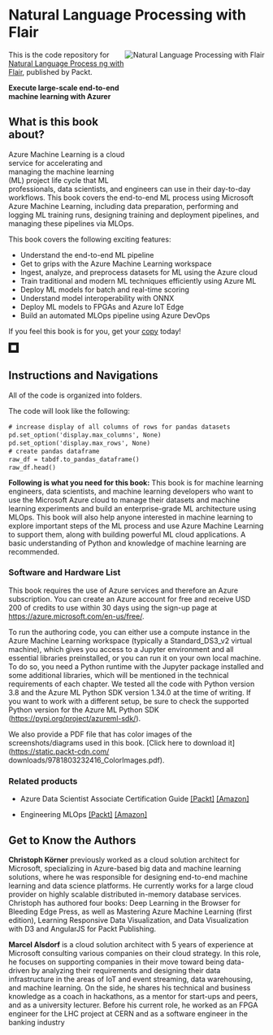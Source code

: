 # Natural Language Processing with Flair

<a href="https://www.packtpub.com/product/natural-language-processing-with-flair/9781801072311?utm_source=github&utm_medium=repository&utm_campaign=9781801072311"><img src="https://static.packt-cdn.com/products/9781801072311/cover/smaller" alt="Natural Language Processing with Flair" height="256px" align="right"></a>

This is the code repository for [Natural Language Process ng with Flair](https://www.packtpub.com/product/natural-language-processing-with-flair/9781801072311?utm_source=github&utm_medium=repository&utm_campaign=9781801072311), published by Packt.

**Execute large-scale end-to-end machine learning with Azurer**

## What is this book about?
Azure Machine Learning is a cloud service for accelerating and managing the machine learning (ML) project life cycle that ML professionals, data scientists, and engineers can use in their day-to-day workflows. This book covers the end-to-end ML process using Microsoft Azure Machine Learning, including data preparation, performing and logging ML training runs, designing training and deployment pipelines, and managing these pipelines via MLOps.

This book covers the following exciting features: 
* Understand the end-to-end ML pipeline
* Get to grips with the Azure Machine Learning workspace
* Ingest, analyze, and preprocess datasets for ML using the Azure cloud
* Train traditional and modern ML techniques efficiently using Azure ML
* Deploy ML models for batch and real-time scoring
* Understand model interoperability with ONNX
* Deploy ML models to FPGAs and Azure IoT Edge
* Build an automated MLOps pipeline using Azure DevOps

If you feel this book is for you, get your [copy](https://www.amazon.com/dp/B09NC5XJ6D) today!

<a href="https://www.packtpub.com/?utm_source=github&utm_medium=banner&utm_campaign=GitHubBanner"><img src="https://raw.githubusercontent.com/PacktPublishing/GitHub/master/GitHub.png" 
alt="https://www.packtpub.com/" border="5" /></a>


## Instructions and Navigations
All of the code is organized into folders.

The code will look like the following:
```
# increase display of all columns of rows for pandas datasets
pd.set_option('display.max_columns', None)
pd.set_option('display.max_rows', None)
# create pandas dataframe
raw_df = tabdf.to_pandas_dataframe()
raw_df.head()
```

**Following is what you need for this book:**
This book is for machine learning engineers, data scientists, and machine learning developers who want to use the Microsoft Azure cloud to manage their datasets and machine learning experiments and build an enterprise-grade ML architecture using MLOps. This book will also help anyone interested in machine learning to explore important steps of the ML process and use Azure Machine Learning to support them, along with building powerful ML cloud applications. A basic understanding of Python and knowledge of machine learning are recommended.

### Software and Hardware List


This book requires the use of Azure services and therefore an Azure subscription. You
can create an Azure account for free and receive USD 200 of credits to use within 30 days
using the sign-up page at https://azure.microsoft.com/en-us/free/.

To run the authoring code, you can either use a compute instance in the Azure Machine
Learning workspace (typically a Standard_DS3_v2 virtual machine), which gives
you access to a Jupyter environment and all essential libraries preinstalled, or you can
run it on your own local machine. To do so, you need a Python runtime with the Jupyter
package installed and some additional libraries, which will be mentioned in the technical
requirements of each chapter. We tested all the code with Python version 3.8 and the
Azure ML Python SDK version 1.34.0 at the time of writing. If you want to work with a
different setup, be sure to check the supported Python version for the Azure ML Python
SDK (https://pypi.org/project/azureml-sdk/).

We also provide a PDF file that has color images of the screenshots/diagrams used in this book. [Click here to download it](https://static.packt-cdn.com/
downloads/9781803232416_ColorImages.pdf).


### Related products <Other books you may enjoy>
* Azure Data Scientist Associate Certification Guide [[Packt]](https://www.packtpub.com/product/azure-data-scientist-associate-certification-guide/9781800565005?utm_source=github&utm_medium=repository&utm_campaign=9781800565005) [[Amazon]](https://www.amazon.com/dp/B09CQ4YLTN)

* Engineering MLOps [[Packt]](https://www.packtpub.com/product/engineering-mlops/9781800562882?utm_source=github&utm_medium=repository&utm_campaign=9781800562882) [[Amazon]](https://www.amazon.com/dp/B08PFN73CM)

## Get to Know the Authors
**Christoph Körner**
previously worked as a cloud solution architect for Microsoft, specializing
in Azure-based big data and machine learning solutions, where he was responsible for
designing end-to-end machine learning and data science platforms. He currently works for
a large cloud provider on highly scalable distributed in-memory database services. Christoph
has authored four books: Deep Learning in the Browser for Bleeding Edge Press, as well as
Mastering Azure Machine Learning (first edition), Learning Responsive Data Visualization,
and Data Visualization with D3 and AngularJS for Packt Publishing.
  
**Marcel Alsdorf**
is a cloud solution architect with 5 years of experience at Microsoft
consulting various companies on their cloud strategy. In this role, he focuses on supporting
companies in their move toward being data-driven by analyzing their requirements
and designing their data infrastructure in the areas of IoT and event streaming, data
warehousing, and machine learning. On the side, he shares his technical and business
knowledge as a coach in hackathons, as a mentor for start-ups and peers, and as a university
lecturer. Before his current role, he worked as an FPGA engineer for the LHC project at
CERN and as a software engineer in the banking industry
